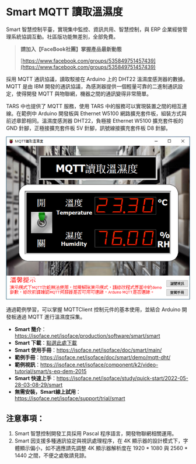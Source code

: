 # Smart MQTT 讀取溫濕度

Smart 智慧控制平臺，實現集中監控、資訊共用、智慧控制，與 ERP 企業經營管理系統協調互動。社區版功能無差別，全部免費。

> **請加入【FaceBook社團】掌握產品最新動態**
>
> [https://www.facebook.com/groups/535849751457439](https://www.facebook.com/groups/535849751457439)

採用 MQTT 通訊協議，讀取駁接在 Arduino 上的 DHT22 溫濕度感測器的數據。MQTT 是由 IBM 開發的通訊協議，為感測器提供一個輕量可靠的二進制通訊設定，使得開發 MQTT 與物聯網，機器之間的通訊變得非常簡單。

TARS 中也提供了 MQTT 服務，使用 TARS 中的服務可以實現裝置之間的相互連線。在範例中 Arduino 開發板與 Ethernet W5100 網路擴充套件板，組裝方式與前述章節相同。溫濕度感測器 DHT22，負極接 Ethernet W5100 擴充套件板的 GND 針腳，正極接擴充套件板 5V 針腳，訊號線接擴充套件板 D8 針腳。

![](images/20220924165455.png)

通過範例學習，可以掌握 MQTTClient 控制元件的基本使用，並結合 Arduino 開發板通過 MQTT 進行溫濕度採集。

* **Smart 簡介**：https://isoface.net/isoface/production/software/smart/smart
* **Smart 下載**：[點選此處下載](https://github.com/isoface-iot/Smart/releases/latest)
* **Smart 使用手冊**：https://isoface.net/isoface/doc/smart/main/
* **範例手冊**：https://isoface.net/isoface/doc/smart/demo/mqtt-dht/
* **範例視訊**：https://isoface.net/isoface/component/k2/video-tutorial/smart/s-eq-dem-2015
* **Smart 快速上手**：https://isoface.net/isoface/study/quick-start/2022-05-28-03-08-29/smart
* **無需安裝，Smart線上試用**：https://isoface.net/isoface/support/trial/smart

## 注意事項：
1. Smart 智慧控制開發工具採用 Pascal 程序語言，開發物聯網相關運用。
2. Smart 因支援多種通訊協定與視訊處理程序，在 4K 顯示器的設計模式下，字體顯示偏小，如不適應請先調整 4K 顯示器解析度在 1920 * 1080 與 2560 * 1440 之間，不便之處敬請見諒。